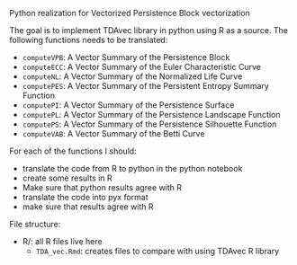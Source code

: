 Python realization for Vectorized Persistence Block vectorization

The goal is to implement TDAvec library in python using R as a source. The following functions needs to be translated:
* `computeVPB`:     A Vector Summary of the Persistence Block
* `computeECC`:     A Vector Summary of the Euler Characteristic Curve
* `computeNL`:      A Vector Summary of the Normalized Life Curve
* `computePES`:     A Vector Summary of the Persistent Entropy Summary Function
* `computePI`:      A Vector Summary of the Persistence Surface
* `computePL`:      A Vector Summary of the Persistence Landscape Function
* `computePS`:      A Vector Summary of the Persistence Silhouette Function
* `computeVAB`:     A Vector Summary of the Betti Curve

For each of the functions I should:
* translate the code from R to python in the python notebook
* create some results in R
* Make sure that python results agree with R
* translate the code into pyx format
* make sure that results agree with R


File structure:
* R/: all R files live here
  * `TDA_vec.Rmd`: creates files to compare with using TDAvec R library
